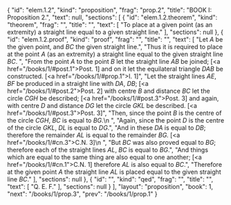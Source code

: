 {
  "id": "elem.1.2",
  "kind": "proposition",
  "frag": "prop.2",
  "title": "BOOK I: Proposition 2.",
  "text": null,
  "sections": [
    {
      "id": "elem.1.2.theorem",
      "kind": "theorem",
      "frag": "",
      "title": "",
      "text": [
        "To place at a given point (as an extremity) a straight line equal to a given straight line."
      ],
      "sections": null
    },
    {
      "id": "elem.1.2.proof",
      "kind": "proof",
      "frag": "",
      "title": "",
      "text": [
        "Let <var>A</var> be the given point, and <var>BC</var> the given straight line.",
        "Thus it is required to place at the point <var>A</var> (as an extremity) a straight line equal to the given straight line <var>BC</var>. ",
        "From the point <var>A</var> to the point <var>B</var> let the straight line <var>AB</var> be joined; [<a href=\"/books/1/#post.1\">Post. 1</a>] and on it let the equilateral triangle <var>DAB</var> be constructed. [<a href=\"/books/1/#prop.1\">I. 1</a>]",
        "Let the straight lines <var>AE</var>, <var>BF</var> be produced in a straight line with <var>DA</var>, <var>DB</var>; [<a href=\"/books/1/#post.2\">Post. 2</a>] with centre <var>B</var> and distance <var>BC</var> let the circle <var>CGH</var> be described; [<a href=\"/books/1/#post.3\">Post. 3</a>] and again, with centre <var>D</var> and distance <var>DG</var> let the circle <var>GKL</var> be described. [<a href=\"/books/1/#post.3\">Post. 3</a>]",
        "Then, since the point <var>B</var> is the centre of the circle <var>CGH</var>, <var>BC</var> is equal to <var>BG</var>.\n        ",
        "Again, since the point <var>D</var> is the centre of the circle <var>GKL</var>, <var>DL</var> is equal to <var>DG</var>.",
        "And in these <var>DA</var> is equal to <var>DB</var>; therefore the remainder <var>AL</var> is equal to the remainder <var>BG.</var> [<a href=\"/books/1/#cn.3\">C.N. 3</a>]\n        ",
        "But <var>BC</var> was also proved equal to <var>BG</var>; therefore each of the straight lines <var>AL</var>, <var>BC</var> is equal to <var>BG</var>.",
        "And things which are equal to the same thing are also equal to one another; [<a href=\"/books/1/#cn.1\">C.N. 1</a>] therefore <var>AL</var> is also equal to <var>BC</var>.",
        "Therefore at the given point <var>A</var> the straight line <var>AL</var> is placed equal to the given straight line <var>BC</var>."
      ],
      "sections": null
    },
    {
      "id": "",
      "kind": "qed",
      "frag": "",
      "title": "",
      "text": [
        "Q. E. F."
      ],
      "sections": null
    }
  ],
  "layout": "proposition",
  "book": 1,
  "next": "/books/1/prop.3",
  "prev": "/books/1/prop.1"
}

